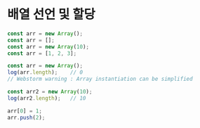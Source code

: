 # 배열 선언 및 할당

```javascript
const arr = new Array();
const arr = [];
const arr = new Array(10);
const arr = [1, 2, 3];
```

```javascript
const arr = new Array();
log(arr.length);    // 0
// Webstorm warning : Array instantiation can be simplified

const arr2 = new Array(10);
log(arr2.length);   // 10
```

```javascript
arr[0] = 1;
arr.push(2);
```
